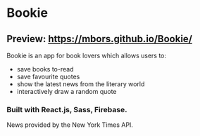 # Bookie 
## Preview: https://mbors.github.io/Bookie/
Bookie is an app for book lovers which allows users to: 
* save books to-read 
* save favourite quotes 
* show the latest news from the literary world 
* interactively draw a random quote 
### Built with React.js, Sass, Firebase. 
News provided by the New York Times API. 
